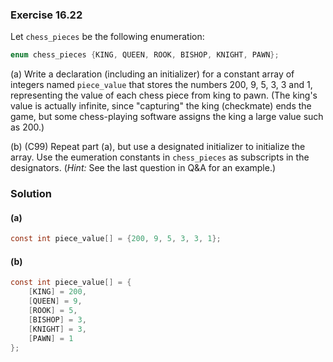 ### Exercise 16.22

Let `chess_pieces` be the following enumeration:

```c
enum chess_pieces {KING, QUEEN, ROOK, BISHOP, KNIGHT, PAWN};
```

(a) Write a declaration (including an initializer) for a constant array of
integers named `piece_value` that stores the numbers 200, 9, 5, 3, 3 and 1,
representing the value of each chess piece from king to pawn. (The king's value
is actually infinite, since "capturing" the king (checkmate) ends the game, but
some chess-playing software assigns the king a large value such as 200.)

(b) (C99) Repeat part (a), but use a designated initializer to initialize the
array. Use the eumeration constants in `chess_pieces` as subscripts in the
designators. (*Hint:* See the last question in Q&A for an example.)

### Solution

#### (a)

```c
const int piece_value[] = {200, 9, 5, 3, 3, 1};
```

#### (b)

```c
const int piece_value[] = {
    [KING] = 200, 
    [QUEEN] = 9,
    [ROOK] = 5, 
    [BISHOP] = 3,
    [KNIGHT] = 3,
    [PAWN] = 1
};
```
